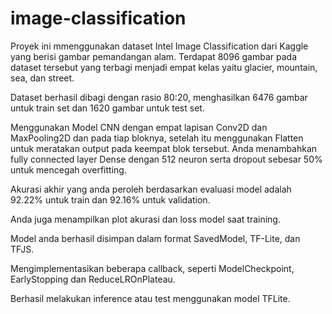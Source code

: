 # image-classification
Proyek ini mmenggunakan dataset Intel Image Classification dari Kaggle yang berisi gambar pemandangan alam. Terdapat 8096 gambar pada dataset tersebut yang terbagi menjadi empat kelas yaitu glacier, mountain, sea, dan street.  

Dataset berhasil dibagi dengan rasio 80:20, menghasilkan 6476 gambar untuk train set dan 1620 gambar untuk test set.

Menggunakan Model CNN dengan empat lapisan Conv2D dan MaxPooling2D dan pada tiap bloknya, setelah itu menggunakan Flatten untuk meratakan output pada keempat blok tersebut. Anda menambahkan fully connected layer Dense dengan 512 neuron serta dropout sebesar 50% untuk mencegah overfitting.

Akurasi akhir yang anda peroleh berdasarkan evaluasi model adalah 92.22% untuk train dan 92.16% untuk validation.

Anda juga menampilkan plot akurasi dan loss model saat training.

Model anda berhasil disimpan dalam format SavedModel, TF-Lite, dan TFJS.

Mengimplementasikan beberapa callback, seperti ModelCheckpoint, EarlyStopping dan ReduceLROnPlateau.

Berhasil melakukan inference atau test menggunakan model TFLite.
